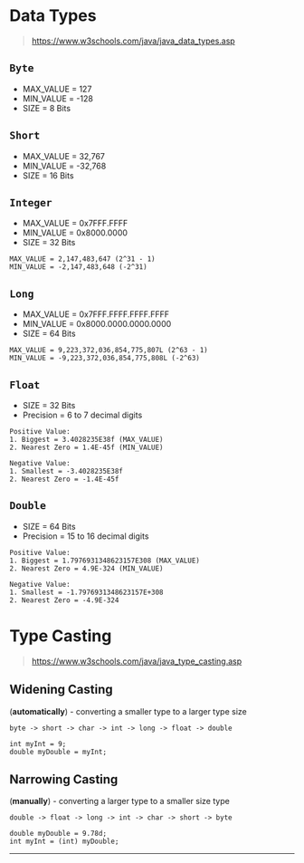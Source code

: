 # Data Types
> https://www.w3schools.com/java/java_data_types.asp

## `Byte`
- MAX_VALUE = 127
- MIN_VALUE = -128
- SIZE = 8 Bits

## `Short`
- MAX_VALUE = 32,767
- MIN_VALUE = -32,768
- SIZE = 16 Bits

## `Integer`
- MAX_VALUE = 0x7FFF.FFFF
- MIN_VALUE = 0x8000.0000
- SIZE = 32 Bits
```text
MAX_VALUE = 2,147,483,647 (2^31 - 1)
MIN_VALUE = -2,147,483,648 (-2^31)
```

## `Long`
- MAX_VALUE = 0x7FFF.FFFF.FFFF.FFFF
- MIN_VALUE = 0x8000.0000.0000.0000
- SIZE = 64 Bits
```text
MAX_VALUE = 9,223,372,036,854,775,807L (2^63 - 1)
MIN_VALUE = -9,223,372,036,854,775,808L (-2^63)
```

## `Float`
- SIZE = 32 Bits
- Precision = 6 to 7 decimal digits
```text
Positive Value:
1. Biggest = 3.4028235E38f (MAX_VALUE)
2. Nearest Zero = 1.4E-45f (MIN_VALUE)

Negative Value:
1. Smallest = -3.4028235E38f
2. Nearest Zero = -1.4E-45f
```

## `Double`
- SIZE = 64 Bits
- Precision = 15 to 16 decimal digits
```text
Positive Value:
1. Biggest = 1.7976931348623157E308 (MAX_VALUE)
2. Nearest Zero = 4.9E-324 (MIN_VALUE)

Negative Value:
1. Smallest = -1.7976931348623157E+308
2. Nearest Zero = -4.9E-324
```

# Type Casting
> https://www.w3schools.com/java/java_type_casting.asp

## Widening Casting
(**automatically**) - converting a smaller type to a larger type size
```text
byte -> short -> char -> int -> long -> float -> double

int myInt = 9;
double myDouble = myInt;
```

## Narrowing Casting
(**manually**) - converting a larger type to a smaller size type
```text
double -> float -> long -> int -> char -> short -> byte

double myDouble = 9.78d;
int myInt = (int) myDouble;
```
------------------------------